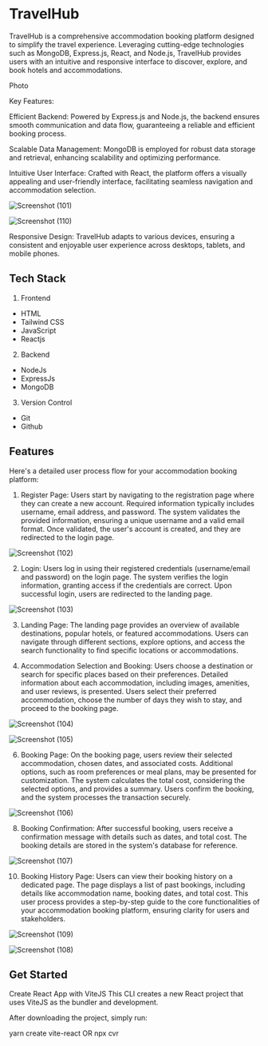 
# TravelHub 

TravelHub is a comprehensive accommodation booking platform designed to simplify the travel experience. Leveraging cutting-edge technologies such as MongoDB, Express.js, React, and Node.js, TravelHub provides users with an intuitive and responsive interface to discover, explore, and book hotels and accommodations.

Photo 

Key Features:

Efficient Backend: Powered by Express.js and Node.js, the backend ensures smooth communication and data flow, guaranteeing a reliable and efficient booking process.

Scalable Data Management: MongoDB is employed for robust data storage and retrieval, enhancing scalability and optimizing performance.

Intuitive User Interface: Crafted with React, the platform offers a visually appealing and user-friendly interface, facilitating seamless navigation and accommodation selection.

![Screenshot (101)](https://github.com/pranay2508/Air-booking/assets/56022492/dd6d2cf8-d08a-4e69-ac56-2c6bcfe2caa2)


![Screenshot (110)](https://github.com/pranay2508/Air-booking/assets/56022492/584dbd7a-3cd8-4258-bf46-44c1535564de)



Responsive Design: TravelHub adapts to various devices, ensuring a consistent and enjoyable user experience across desktops, tablets, and mobile phones.
## Tech Stack

1. Frontend
- HTML
- Tailwind CSS
- JavaScript
- Reactjs
2. Backend 
- NodeJs
- ExpressJs
- MongoDB
3. Version Control
- Git
- Github


## Features

Here's a detailed user process flow for your accommodation booking platform:

1. Register Page:
Users start by navigating to the registration page where they can create a new account.
Required information typically includes username, email address, and password.
The system validates the provided information, ensuring a unique username and a valid email format.
Once validated, the user's account is created, and they are redirected to the login page.

![Screenshot (102)](https://github.com/pranay2508/Air-booking/assets/56022492/8559bf5d-9d21-4684-8572-1c986e510264)

2. Login:
Users log in using their registered credentials (username/email and password) on the login page.
The system verifies the login information, granting access if the credentials are correct.
Upon successful login, users are redirected to the landing page.

![Screenshot (103)](https://github.com/pranay2508/Air-booking/assets/56022492/1fde27bd-e7ff-4f6e-8ced-1bc193ed108d)

3. Landing Page:
The landing page provides an overview of available destinations, popular hotels, or featured accommodations.
Users can navigate through different sections, explore options, and access the search functionality to find specific locations or accommodations.

4. Accommodation Selection and Booking:
Users choose a destination or search for specific places based on their preferences.
Detailed information about each accommodation, including images, amenities, and user reviews, is presented.
Users select their preferred accommodation, choose the number of days they wish to stay, and proceed to the booking page.

![Screenshot (104)](https://github.com/pranay2508/Air-booking/assets/56022492/7b803448-c2cb-4ab2-b63c-95f44f7270ac)


![Screenshot (105)](https://github.com/pranay2508/Air-booking/assets/56022492/e9425703-50ff-4ca9-80aa-6bff25cfc366)

6. Booking Page:
On the booking page, users review their selected accommodation, chosen dates, and associated costs.
Additional options, such as room preferences or meal plans, may be presented for customization.
The system calculates the total cost, considering the selected options, and provides a summary.
Users confirm the booking, and the system processes the transaction securely.

![Screenshot (106)](https://github.com/pranay2508/Air-booking/assets/56022492/0499b2e0-889f-46a9-8e99-3aedc8ee9c6c)

8. Booking Confirmation:
After successful booking, users receive a confirmation message with details such as dates, and total cost.
The booking details are stored in the system's database for reference.

![Screenshot (107)](https://github.com/pranay2508/Air-booking/assets/56022492/8f4967c2-9e1b-4fb6-aa82-b1e81c621ce0)

10. Booking History Page:
Users can view their booking history on a dedicated page.
The page displays a list of past bookings, including details like accommodation name, booking dates, and total cost.
This user process provides a step-by-step guide to the core functionalities of your accommodation booking platform, ensuring clarity for users and stakeholders.

![Screenshot (109)](https://github.com/pranay2508/Air-booking/assets/56022492/8883091e-6d60-474e-a698-6cea675a7138)


![Screenshot (108)](https://github.com/pranay2508/Air-booking/assets/56022492/b2a46f61-c01b-47ed-aed0-9641daf61830)


## Get Started
Create React App with ViteJS
This CLI creates a new React project that uses ViteJS as the bundler and development.

After downloading the project, simply run:

yarn create vite-react OR npx cvr


